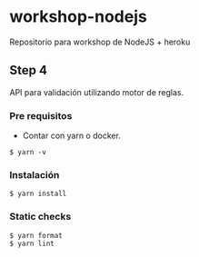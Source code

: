 # workshop-nodejs

Repositorio para workshop de NodeJS + heroku

## Step 4

API para validación utilizando motor de reglas.

### Pre requisitos

- Contar con yarn o docker.

```
$ yarn -v
```

### Instalación

```
$ yarn install
```

### Static checks

```
$ yarn format
$ yarn lint
```
